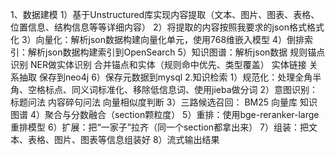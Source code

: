1、数据建模
	1）基于Unstructured库实现内容提取（文本、图片、图表、表格、位置信息、结构信息等等详细内容）
	2）将提取的内容按照我要求的json格式格式化
	3）向量化：解析json数据构建向量化单元，使用768维嵌入模型
	4）倒排索引：解析json数据构建索引到OpenSearch
	5）知识图谱：解析json数据
		规则锚点识别
		NER做实体识别
		合并锚点和实体（规则命中优先、类型覆盖）
		实体链接
		关系抽取
		保存到neo4j
	6）保存元数据到mysql
2.知识检索
	1）规范化：处理全角半角、空格标点、同义词标准化、移除低信息词、使用jieba做分词
	2）意图识别：
			标题问法
			内容碎句问法
			向量相似度判断
	3）三路候选召回：
		BM25
		向量库
		知识图谱
	4）聚合与分数融合（section颗粒度）
	5）重排：使用bge-reranker-large重排模型
	6）扩展：把“一家子”拉齐（同一个section都拿出来）
	7）组装：把文本、表格、图片、图表等信息组装好
	8）流式输出结果
